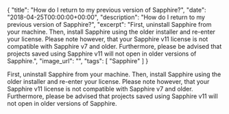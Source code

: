{
  "title": "How do I return to my previous version of Sapphire?",
  "date": "2018-04-25T00:00:00+00:00",
  "description": "How do I return to my previous version of Sapphire?",
  "excerpt": "First, uninstall Sapphire from your machine. Then, install Sapphire using the older installer and re-enter your license. Please note however, that your Sapphire v11 license is not compatible with Sapphire v7 and older. Furthermore, please be advised that projects saved using Sapphire v11 will not open in older versions of Sapphire.",
  "image_url": "",
  "tags": [
    "Sapphire"
  ]
}

First, uninstall Sapphire from your machine. Then, install Sapphire using the older installer and re-enter your license. Please note however, that your Sapphire v11 license is not compatible with Sapphire v7 and older. Furthermore, please be advised that projects saved using Sapphire v11 will not open in older versions of Sapphire.
